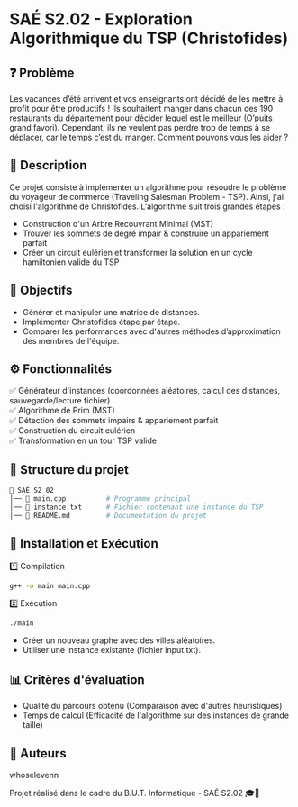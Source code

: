 # SAÉ S2.02 - Exploration Algorithmique du TSP (Christofides)

## ❓ Problème
Les vacances d’été arrivent et vos enseignants ont décidé de les mettre à
profit pour être productifs ! Ils souhaitent manger dans chacun des 190
restaurants du département pour décider lequel est le meilleur (O’puits
grand favori). Cependant, ils ne veulent pas perdre trop de temps à se
déplacer, car le temps c’est du manger. Comment pouvons vous les aider ?

## 📝 Description
Ce projet consiste à implémenter un algorithme pour résoudre le problème du voyageur de commerce (Traveling Salesman Problem - TSP). Ainsi, j'ai choisi l'algorithme de Christofides.
L'algorithme suit trois grandes étapes :

- Construction d'un Arbre Recouvrant Minimal (MST)
- Trouver les sommets de degré impair & construire un appariement parfait
- Créer un circuit eulérien et transformer la solution en un cycle hamiltonien valide du TSP

## 🎯 Objectifs
- Générer et manipuler une matrice de distances.
- Implémenter Christofides étape par étape.
- Comparer les performances avec d'autres méthodes d’approximation des membres de l'équipe.

## ⚙️ Fonctionnalités
✅ Générateur d'instances (coordonnées aléatoires, calcul des distances, sauvegarde/lecture fichier)  
✅ Algorithme de Prim (MST)  
✅ Détection des sommets impairs & appariement parfait  
✅ Construction du circuit eulérien  
✅ Transformation en un tour TSP valide  

## 📂 Structure du projet
```graphql
📁 SAÉ_S2_02
│── 📄 main.cpp          # Programme principal
│── 📄 instance.txt      # Fichier contenant une instance du TSP
│── 📄 README.md         # Documentation du projet
```

## 🚀 Installation et Exécution
1️⃣ Compilation
```bash
g++ -o main main.cpp
```

2️⃣ Exécution
```bash
./main
```

- Créer un nouveau graphe avec des villes aléatoires.
- Utiliser une instance existante (fichier input.txt).

## 📊 Critères d'évaluation
- Qualité du parcours obtenu (Comparaison avec d'autres heuristiques)
- Temps de calcul (Efficacité de l'algorithme sur des instances de grande taille)

## 👥 Auteurs
whoselevenn  

Projet réalisé dans le cadre du B.U.T. Informatique - SAÉ S2.02 🎓🚀
